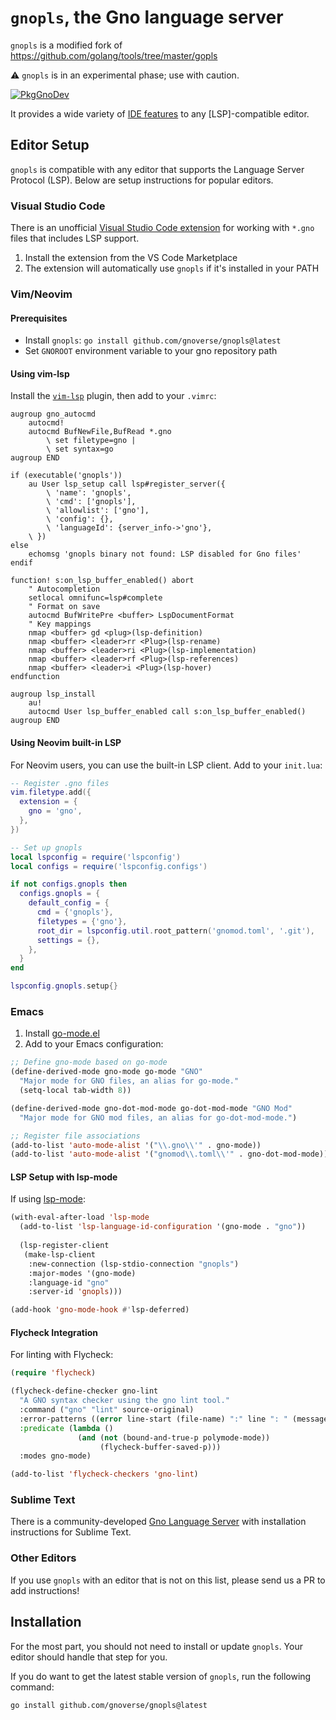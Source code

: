# `gnopls`, the Gno language server

`gnopls` is a modified fork of https://github.com/golang/tools/tree/master/gopls

⚠️  `gnopls` is in an experimental phase; use with caution.

[![PkgGnoDev](https://pkg.go.dev/badge/github.com/gnoverse/gnopls)](https://pkg.go.dev/github.com/gnoverse/gnopls)

It provides a wide variety of [IDE features](doc/features/README.md) to any [LSP]-compatible editor.

## Editor Setup

`gnopls` is compatible with any editor that supports the Language Server Protocol (LSP). Below are setup instructions for popular editors.

### Visual Studio Code

There is an unofficial [Visual Studio Code extension](https://marketplace.visualstudio.com/items?itemName=harry-hov.gno) for working with `*.gno` files that includes LSP support.

1. Install the extension from the VS Code Marketplace
2. The extension will automatically use `gnopls` if it's installed in your PATH

### Vim/Neovim

#### Prerequisites
- Install `gnopls`: `go install github.com/gnoverse/gnopls@latest`
- Set `GNOROOT` environment variable to your gno repository path

#### Using vim-lsp

Install the [`vim-lsp`](https://github.com/prabirshrestha/vim-lsp) plugin, then add to your `.vimrc`:

```vim
augroup gno_autocmd
    autocmd!
    autocmd BufNewFile,BufRead *.gno
        \ set filetype=gno |
        \ set syntax=go
augroup END

if (executable('gnopls'))
    au User lsp_setup call lsp#register_server({
        \ 'name': 'gnopls',
        \ 'cmd': ['gnopls'],
        \ 'allowlist': ['gno'],
        \ 'config': {},
        \ 'languageId': {server_info->'gno'},
    \ })
else
    echomsg 'gnopls binary not found: LSP disabled for Gno files'
endif

function! s:on_lsp_buffer_enabled() abort
    " Autocompletion
    setlocal omnifunc=lsp#complete
    " Format on save
    autocmd BufWritePre <buffer> LspDocumentFormat
    " Key mappings
    nmap <buffer> gd <plug>(lsp-definition)
    nmap <buffer> <leader>rr <Plug>(lsp-rename)
    nmap <buffer> <leader>ri <Plug>(lsp-implementation)
    nmap <buffer> <leader>rf <Plug>(lsp-references)
    nmap <buffer> <leader>i <Plug>(lsp-hover)
endfunction

augroup lsp_install
    au!
    autocmd User lsp_buffer_enabled call s:on_lsp_buffer_enabled()
augroup END
```

#### Using Neovim built-in LSP

For Neovim users, you can use the built-in LSP client. Add to your `init.lua`:

```lua
-- Register .gno files
vim.filetype.add({
  extension = {
    gno = 'gno',
  },
})

-- Set up gnopls
local lspconfig = require('lspconfig')
local configs = require('lspconfig.configs')

if not configs.gnopls then
  configs.gnopls = {
    default_config = {
      cmd = {'gnopls'},
      filetypes = {'gno'},
      root_dir = lspconfig.util.root_pattern('gnomod.toml', '.git'),
      settings = {},
    },
  }
end

lspconfig.gnopls.setup{}
```

### Emacs

1. Install [go-mode.el](https://github.com/dominikh/go-mode.el)
2. Add to your Emacs configuration:

```lisp
;; Define gno-mode based on go-mode
(define-derived-mode gno-mode go-mode "GNO"
  "Major mode for GNO files, an alias for go-mode."
  (setq-local tab-width 8))

(define-derived-mode gno-dot-mod-mode go-dot-mod-mode "GNO Mod"
  "Major mode for GNO mod files, an alias for go-dot-mod-mode.")

;; Register file associations
(add-to-list 'auto-mode-alist '("\\.gno\\'" . gno-mode))
(add-to-list 'auto-mode-alist '("gnomod\\.toml\\'" . gno-dot-mod-mode))
```

#### LSP Setup with lsp-mode

If using [lsp-mode](https://github.com/emacs-lsp/lsp-mode):

```lisp
(with-eval-after-load 'lsp-mode
  (add-to-list 'lsp-language-id-configuration '(gno-mode . "gno"))
  
  (lsp-register-client
   (make-lsp-client
    :new-connection (lsp-stdio-connection "gnopls")
    :major-modes '(gno-mode)
    :language-id "gno"
    :server-id 'gnopls)))

(add-hook 'gno-mode-hook #'lsp-deferred)
```

#### Flycheck Integration

For linting with Flycheck:

```lisp
(require 'flycheck)

(flycheck-define-checker gno-lint
  "A GNO syntax checker using the gno lint tool."
  :command ("gno" "lint" source-original)
  :error-patterns ((error line-start (file-name) ":" line ": " (message) " (code=" (id (one-or-more digit)) ")." line-end))
  :predicate (lambda ()
               (and (not (bound-and-true-p polymode-mode))
                    (flycheck-buffer-saved-p)))
  :modes gno-mode)

(add-to-list 'flycheck-checkers 'gno-lint)
```

### Sublime Text

There is a community-developed [Gno Language Server](https://github.com/jdkato/gnols) with installation instructions for Sublime Text.

### Other Editors

If you use `gnopls` with an editor that is not on this list, please send us a PR to add instructions!

## Installation

For the most part, you should not need to install or update `gnopls`. Your editor should handle that step for you.

If you do want to get the latest stable version of `gnopls`, run the following command:

```sh
go install github.com/gnoverse/gnopls@latest
```
